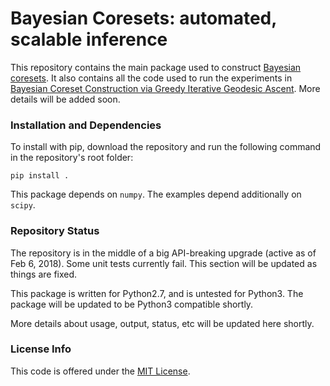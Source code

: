 # Bayesian Coresets: automated, scalable inference

This repository contains the main package used to construct [Bayesian coresets](http://arxiv.org/abs/1710.05053). It also contains all the code used to run the experiments in [Bayesian Coreset Construction via Greedy Iterative Geodesic Ascent](https://arxiv.org/abs/1802.01737). More details will be added soon.


### Installation and Dependencies

To install with pip, download the repository and run the following command in the repository's root folder:

    pip install . 
    
This package depends on `numpy`. The examples depend additionally on `scipy`.

### Repository Status

The repository is in the middle of a big API-breaking upgrade (active as of Feb 6, 2018). Some unit tests currently fail. This section will be updated as things are fixed.

This package is written for Python2.7, and is untested for Python3. The package will be updated to be Python3 compatible shortly.

More details about usage, output, status, etc will be updated here shortly.

### License Info

This code is offered under the [MIT License](https://opensource.org/licenses/MIT).
